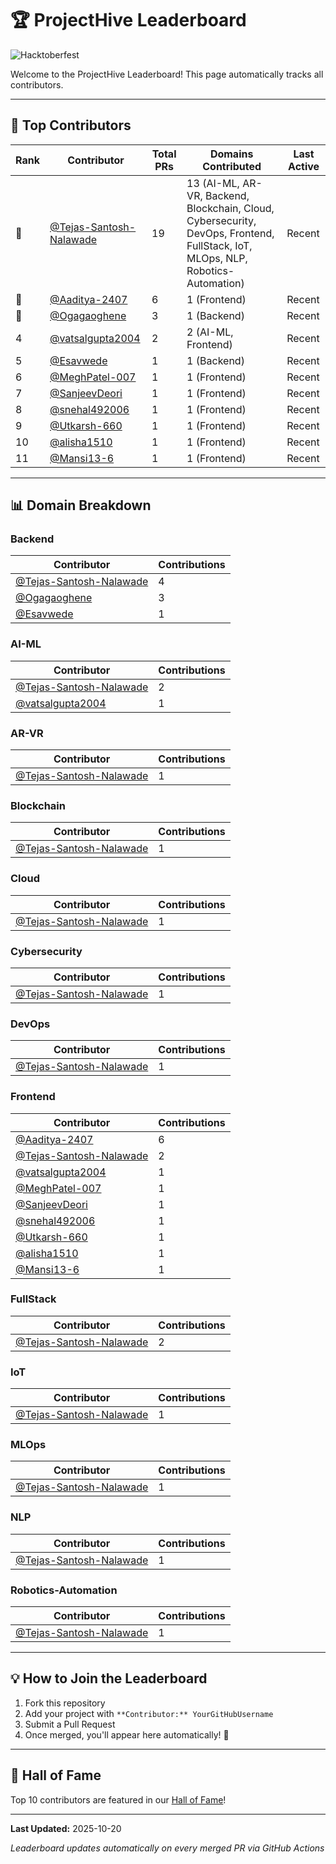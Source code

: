 # 🏆 ProjectHive Leaderboard

![Hacktoberfest](https://img.shields.io/badge/Hacktoberfest-2025-orange?style=for-the-badge)

Welcome to the ProjectHive Leaderboard! This page automatically tracks all contributors.

---

## 🌟 Top Contributors

| Rank | Contributor | Total PRs | Domains Contributed | Last Active |
|------|-------------|-----------|---------------------|-------------|
| 🥇 | [@Tejas-Santosh-Nalawade](https://github.com/Tejas-Santosh-Nalawade) | 19 | 13 (AI-ML, AR-VR, Backend, Blockchain, Cloud, Cybersecurity, DevOps, Frontend, FullStack, IoT, MLOps, NLP, Robotics-Automation) | Recent |
| 🥈 | [@Aaditya-2407](https://github.com/Aaditya-2407) | 6 | 1 (Frontend) | Recent |
| 🥉 | [@Ogagaoghene](https://github.com/Ogagaoghene) | 3 | 1 (Backend) | Recent |
| 4 | [@vatsalgupta2004](https://github.com/vatsalgupta2004) | 2 | 2 (AI-ML, Frontend) | Recent |
| 5 | [@Esavwede](https://github.com/Esavwede) | 1 | 1 (Backend) | Recent |
| 6 | [@MeghPatel-007](https://github.com/MeghPatel-007) | 1 | 1 (Frontend) | Recent |
| 7 | [@SanjeevDeori](https://github.com/SanjeevDeori) | 1 | 1 (Frontend) | Recent |
| 8 | [@snehal492006](https://github.com/snehal492006) | 1 | 1 (Frontend) | Recent |
| 9 | [@Utkarsh-660](https://github.com/Utkarsh-660) | 1 | 1 (Frontend) | Recent |
| 10 | [@alisha1510](https://github.com/alisha1510) | 1 | 1 (Frontend) | Recent |
| 11 | [@Mansi13-6](https://github.com/Mansi13-6) | 1 | 1 (Frontend) | Recent |

---

## 📊 Domain Breakdown

### Backend

| Contributor | Contributions |
|-------------|---------------|
| [@Tejas-Santosh-Nalawade](https://github.com/Tejas-Santosh-Nalawade) | 4 |
| [@Ogagaoghene](https://github.com/Ogagaoghene) | 3 |
| [@Esavwede](https://github.com/Esavwede) | 1 |

### AI-ML

| Contributor | Contributions |
|-------------|---------------|
| [@Tejas-Santosh-Nalawade](https://github.com/Tejas-Santosh-Nalawade) | 2 |
| [@vatsalgupta2004](https://github.com/vatsalgupta2004) | 1 |

### AR-VR

| Contributor | Contributions |
|-------------|---------------|
| [@Tejas-Santosh-Nalawade](https://github.com/Tejas-Santosh-Nalawade) | 1 |

### Blockchain

| Contributor | Contributions |
|-------------|---------------|
| [@Tejas-Santosh-Nalawade](https://github.com/Tejas-Santosh-Nalawade) | 1 |

### Cloud

| Contributor | Contributions |
|-------------|---------------|
| [@Tejas-Santosh-Nalawade](https://github.com/Tejas-Santosh-Nalawade) | 1 |

### Cybersecurity

| Contributor | Contributions |
|-------------|---------------|
| [@Tejas-Santosh-Nalawade](https://github.com/Tejas-Santosh-Nalawade) | 1 |

### DevOps

| Contributor | Contributions |
|-------------|---------------|
| [@Tejas-Santosh-Nalawade](https://github.com/Tejas-Santosh-Nalawade) | 1 |

### Frontend

| Contributor | Contributions |
|-------------|---------------|
| [@Aaditya-2407](https://github.com/Aaditya-2407) | 6 |
| [@Tejas-Santosh-Nalawade](https://github.com/Tejas-Santosh-Nalawade) | 2 |
| [@vatsalgupta2004](https://github.com/vatsalgupta2004) | 1 |
| [@MeghPatel-007](https://github.com/MeghPatel-007) | 1 |
| [@SanjeevDeori](https://github.com/SanjeevDeori) | 1 |
| [@snehal492006](https://github.com/snehal492006) | 1 |
| [@Utkarsh-660](https://github.com/Utkarsh-660) | 1 |
| [@alisha1510](https://github.com/alisha1510) | 1 |
| [@Mansi13-6](https://github.com/Mansi13-6) | 1 |

### FullStack

| Contributor | Contributions |
|-------------|---------------|
| [@Tejas-Santosh-Nalawade](https://github.com/Tejas-Santosh-Nalawade) | 2 |

### IoT

| Contributor | Contributions |
|-------------|---------------|
| [@Tejas-Santosh-Nalawade](https://github.com/Tejas-Santosh-Nalawade) | 1 |

### MLOps

| Contributor | Contributions |
|-------------|---------------|
| [@Tejas-Santosh-Nalawade](https://github.com/Tejas-Santosh-Nalawade) | 1 |

### NLP

| Contributor | Contributions |
|-------------|---------------|
| [@Tejas-Santosh-Nalawade](https://github.com/Tejas-Santosh-Nalawade) | 1 |

### Robotics-Automation

| Contributor | Contributions |
|-------------|---------------|
| [@Tejas-Santosh-Nalawade](https://github.com/Tejas-Santosh-Nalawade) | 1 |

---

## 💡 How to Join the Leaderboard

1. Fork this repository
2. Add your project with `**Contributor:** YourGitHubUsername`
3. Submit a Pull Request
4. Once merged, you'll appear here automatically! 🎉

---

## 🏅 Hall of Fame

Top 10 contributors are featured in our [Hall of Fame](../HallOfFame/README.md)!

---

**Last Updated:** 2025-10-20

*Leaderboard updates automatically on every merged PR via GitHub Actions*
